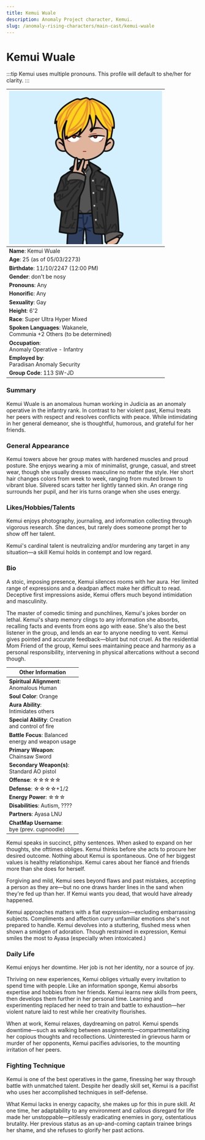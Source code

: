 ```yaml
---
title: Kemui Wuale
description: Anomaly Project character, Kemui.
slug: /anomaly-rising-characters/main-cast/kemui-wuale
---
```


# Kemui Wuale

:::tip
Kemui uses multiple pronouns. This profile will default to she/her for clarity.
:::

<div class="leftCharacterProfile"> </div>

| ![Kemui Wuale Image](/img/characters/kemui.jpg) |
| --- |
|**Name**: Kemui Wuale|
|**Age**: 25 (as of 05/03/2273)|
|**Birthdate**: 11/10/2247 (12:00 PM)|
|**Gender**: don't be nosy|
|**Pronouns**: Any|
|**Honorific**: Any|
|**Sexuality**: Gay|
|**Height**: 6'2|
|**Race**: Super Ultra Hyper Mixed|
|**Spoken Languages**: Wakanele,<br/> Communia +2 Others (to be determined)|
|**Occupation**:<br/> Anomaly Operative - Infantry|
|**Employed by**:<br/> Paradisan Anomaly Security|
|**Group Code**: 113 SW-JD|


### Summary

Kemui Wuale is an anomalous human working in Judicia as an anomaly operative in the infantry rank. In contrast to her violent past, Kemui treats her peers with respect and resolves conflicts with peace. While intimidating in her general demeanor, she is thoughtful, humorous, and grateful for her friends.

### General Appearance

Kemui towers above her group mates with hardened muscles and proud posture. She enjoys wearing a mix of minimalist, grunge, casual, and street wear, though she usually dresses masculine no matter the style. Her short hair changes colors from week to week, ranging from muted brown to vibrant blue. Silvered scars tatter her lightly tanned skin. An orange ring surrounds her pupil, and her iris turns orange when she uses energy.

### Likes/Hobbies/Talents

Kemui enjoys photography, journaling, and information collecting through vigorous research. She dances, but rarely does someone prompt her to show off her talent.

Kemui's cardinal talent is neutralizing and/or murdering any target in any situation—a skill Kemui holds in contempt and low regard.

### Bio

A stoic, imposing presence, Kemui silences rooms with her aura. Her limited range of expressions and a deadpan affect make her difficult to read. Deceptive first impressions aside, Kemui offers much beyond intimidation and masculinity.

The master of comedic timing and punchlines, Kemui's jokes border on lethal. Kemui's sharp memory clings to any information she absorbs, recalling facts and events from eons ago with ease. She's also the best listener in the group, and lends an ear to anyone needing to vent. Kemui gives pointed and accurate feedback—blunt but not cruel. As the residential Mom Friend of the group, Kemui sees maintaining peace and harmony as a personal responsibility, intervening in physical altercations without a second though.

<div class="rightCharacterProfile"> </div>

|Other Information|
| --- |
|**Spiritual Alignment**:<br/> 	Anomalous Human|
|**Soul Color**: 	Orange|
|**Aura Ability**:<br/> 	Intimidates others|
|**Special Ability**: 	Creation<br/> and control of fire|
|**Battle Focus**: 	Balanced<br/> energy and weapon usage|
|**Primary Weapon**:<br/> 	Chainsaw Sword|
|**Secondary Weapon(s)**:<br/> 	Standard AO pistol|
|**Offense**: ☆☆☆☆☆|
|**Defense**: ☆☆☆☆+1/2|
|**Energy Power**: ☆☆☆|
|**Disabilities**: 	Autism, ????|
|**Partners**: 	Ayasa LNU|
|**ChatMap Username**:<br/> 	bye (prev. cupnoodle)|

Kemui speaks in succinct, pithy sentences. When asked to expand on her thoughts, she ofttimes obliges. Kemui thinks before she acts to procure her desired outcome. Nothing about Kemui is spontaneous. One of her biggest values is healthy relationships. Kemui cares about her fiancé and friends more than she does for herself.

Forgiving and mild, Kemui sees beyond flaws and past mistakes, accepting a person as they are—but no one draws harder lines in the sand when they're fed up than her. If Kemui wants you dead, that would have already happened.

Kemui approaches matters with a flat expression—excluding embarrassing subjects. Compliments and affection curry unfamiliar emotions she's not prepared to handle. Kemui devolves into a stuttering, flushed mess when shown a smidgen of adoration. Though restrained in expression, Kemui smiles the most to Ayasa (especially when intoxicated.)

### Daily Life

Kemui enjoys her downtime. Her job is not her identity, nor a source of joy.

Thriving on new experiences, Kemui obliges virtually every invitation to spend time with people. Like an information sponge, Kemui absorbs expertise and hobbies from her friends. Kemui learns new skills from peers, then develops them further in her personal time. Learning and experimenting replaced her need to train and battle to exhaustion—her violent nature laid to rest while her creativity flourishes.

When at work, Kemui relaxes, daydreaming on patrol. Kemui spends downtime—such as walking between assignments—compartmentalizing her copious thoughts and recollections. Uninterested in grievous harm or murder of her opponents, Kemui pacifies advisories, to the mounting irritation of her peers.

### Fighting Technique

Kemui is one of the best operatives in the game, finessing her way through battle with unmatched talent. Despite her deadly skill set, Kemui is a pacifist who uses her accomplished techniques in self-defense.

What Kemui lacks in energy capacity, she makes up for this in pure skill. At one time, her adaptability to any environment and callous disregard for life made her unstoppable—pitilessly eradicating enemies in gory, ostentatious brutality. Her previous status as an up-and-coming captain trainee brings her shame, and she refuses to glorify her past actions.